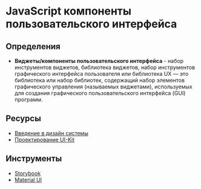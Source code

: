 # JavaScript компоненты пользовательского интерфейса

## Определения

- **Виджеты/компоненты пользовательского интерфейса** - набор инструментов виджетов, библиотека виджетов, набор инструментов графического интерфейса пользователя или библиотека UX — это библиотека или набор библиотек, содержащий набор элементов графического управления (называемых виджетами), используемых для создания графического пользовательского интерфейса (GUI) программ.

## Ресурсы

- [Введение в дизайн системы](https://storybook.js.org/tutorials/design-systems-for-developers/react/en/introduction/)
- [Проектирование UI-Kit](uikit)

## Инструменты

- [Storybook](https://storybook.js.org/docs/react/get-started/introduction)
- [Material UI](https://mui.com/getting-started/installation/)
